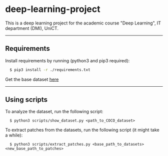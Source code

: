 # deep-learning-project

This is a deep learning project for the academic course "Deep Learning", IT department (DMI), UniCT.

---------------
## Requirements

Install requirements by running (python3 and pip3 required):

```bash
  $ pip3 install -r ./requirements.txt
```

Get the base dataset [here](https://iplab.dmi.unict.it/EGO-CH-OBJ-ADAPT/EGO-CH-OBJ-ADAPT.zip)

---------------

## Using scripts

To analyze the dataset, run the following script:

```
  $ python3 scripts/show_dataset.py <path_to_COCO_dataset>    
```

To extract patches from the datasets, run the following script (it might take a while):

```
  $ python3 scripts/extract_patches.py <base_path_to_datasets> <new_base_path_to_patches> 
```